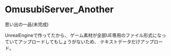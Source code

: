 # OmusubiServer_Another
思い出の一品(未完成)

UnrealEngineで作ってたから、
ゲーム素材が全部UE専用のファイル形式になっていてアップロードしてもしょうがないため、
テキストデータだけアップロード。

